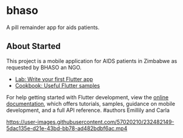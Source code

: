 # bhaso

A pill remainder app for aids patients.

## About Started

This project is a mobile application for AIDS patients in Zimbabwe as requested by BHASO an NGO.


- [Lab: Write your first Flutter app](https://docs.flutter.dev/get-started/codelab)
- [Cookbook: Useful Flutter samples](https://docs.flutter.dev/cookbook)

For help getting started with Flutter development, view the
[online documentation](https://docs.flutter.dev/), which offers tutorials,
samples, guidance on mobile development, and a full API reference.
#authors
Emillily and Carla


https://user-images.githubusercontent.com/57020210/232482149-5dac135e-d21e-43bd-bb78-ad482bdbf6ac.mp4

